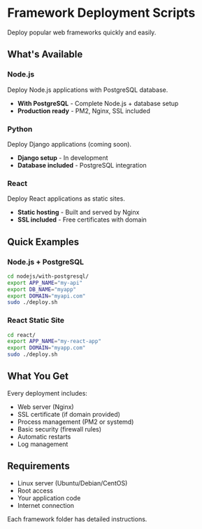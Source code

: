 # Framework Deployment Scripts

Deploy popular web frameworks quickly and easily.

## What's Available

### Node.js
Deploy Node.js applications with PostgreSQL database.
- **With PostgreSQL** - Complete Node.js + database setup
- **Production ready** - PM2, Nginx, SSL included

### Python  
Deploy Django applications (coming soon).
- **Django setup** - In development
- **Database included** - PostgreSQL integration

### React
Deploy React applications as static sites.
- **Static hosting** - Built and served by Nginx
- **SSL included** - Free certificates with domain

## Quick Examples

### Node.js + PostgreSQL
```bash
cd nodejs/with-postgresql/
export APP_NAME="my-api"
export DB_NAME="myapp"
export DOMAIN="myapi.com"
sudo ./deploy.sh
```

### React Static Site
```bash
cd react/
export APP_NAME="my-react-app"
export DOMAIN="myapp.com"
sudo ./deploy.sh
```

## What You Get

Every deployment includes:
- Web server (Nginx)
- SSL certificate (if domain provided)
- Process management (PM2 or systemd)
- Basic security (firewall rules)
- Automatic restarts
- Log management

## Requirements

- Linux server (Ubuntu/Debian/CentOS)
- Root access
- Your application code
- Internet connection

Each framework folder has detailed instructions.